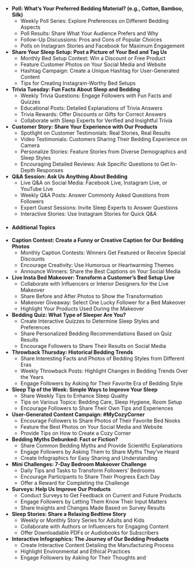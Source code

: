 - **Poll: What’s Your Preferred Bedding Material? (e.g., Cotton, Bamboo, Silk)**
	- Weekly Poll Series: Explore Preferences on Different Bedding Aspects
	- Poll Results: Share What Your Audience Prefers and Why
	- Follow-Up Discussions: Pros and Cons of Popular Choices
	- Polls on Instagram Stories and Facebook for Maximum Engagement
- **Share Your Sleep Setup: Post a Picture of Your Bed and Tag Us**
	- Monthly Bed Setup Contest: Win a Discount or Free Product
	- Feature Customer Photos on Your Social Media and Website
	- Hashtag Campaign: Create a Unique Hashtag for User-Generated Content
	- Tips for Creating Instagram-Worthy Bed Setups
- **Trivia Tuesday: Fun Facts About Sleep and Bedding**
	- Weekly Trivia Questions: Engage Followers with Fun Facts and Quizzes
	- Educational Posts: Detailed Explanations of Trivia Answers
	- Trivia Rewards: Offer Discounts or Gifts for Correct Answers
	- Collaborate with Sleep Experts for Verified and Insightful Trivia
- **Customer Story: Share Your Experience with Our Products**
	- Spotlight on Customer Testimonials: Real Stories, Real Results
	- Video Testimonials: Customers Sharing Their Bedding Experience on Camera
	- Personalize Stories: Feature Stories from Diverse Demographics and Sleep Styles
	- Encouraging Detailed Reviews: Ask Specific Questions to Get In-Depth Responses
- **Q&A Session: Ask Us Anything About Bedding**
	- Live Q&A on Social Media: Facebook Live, Instagram Live, or YouTube Live
	- Weekly Q&A Posts: Answer Commonly Asked Questions from Followers
	- Expert Guest Sessions: Invite Sleep Experts to Answer Questions
	- Interactive Stories: Use Instagram Stories for Quick Q&A
- #### Additional Topics
- **Caption Contest: Create a Funny or Creative Caption for Our Bedding Photos**
	- Monthly Caption Contests: Winners Get Featured or Receive Special Discounts
	- Encourage Creativity: Use Humorous or Heartwarming Themes
	- Announce Winners: Share the Best Captions on Your Social Media
- **Live Insta Bed Makeover: Transform a Customer’s Bed Setup Live**
	- Collaborate with Influencers or Interior Designers for the Live Makeover
	- Share Before and After Photos to Show the Transformation
	- Makeover Giveaway: Select One Lucky Follower for a Bed Makeover
	- Highlight Your Products Used During the Makeover
- **Bedding Quiz: What Type of Sleeper Are You?**
	- Create Interactive Quizzes to Determine Sleep Styles and Preferences
	- Share Personalized Bedding Recommendations Based on Quiz Results
	- Encourage Followers to Share Their Results on Social Media
- **Throwback Thursday: Historical Bedding Trends**
	- Share Interesting Facts and Photos of Bedding Styles from Different Eras
	- Weekly Throwback Posts: Highlight Changes in Bedding Trends Over the Years
	- Engage Followers by Asking for Their Favorite Era of Bedding Style
- **Sleep Tip of the Week: Simple Ways to Improve Your Sleep**
	- Share Weekly Tips to Enhance Sleep Quality
	- Tips on Various Topics: Bedding Care, Sleep Hygiene, Room Setup
	- Encourage Followers to Share Their Own Tips and Experiences
- **User-Generated Content Campaign: #MyCozyCorner**
	- Encourage Followers to Share Photos of Their Favorite Bed Nooks
	- Feature the Best Photos on Your Social Media and Website
	- Provide Tips on How to Create a Cozy Corner
- **Bedding Myths Debunked: Fact or Fiction?**
	- Share Common Bedding Myths and Provide Scientific Explanations
	- Engage Followers by Asking Them to Share Myths They’ve Heard
	- Create Infographics for Easy Sharing and Understanding
- **Mini Challenges: 7-Day Bedroom Makeover Challenge**
	- Daily Tips and Tasks to Transform Followers’ Bedrooms
	- Encourage Participants to Share Their Progress Each Day
	- Offer a Reward for Completing the Challenge
- **Surveys: Help Us Improve Our Products**
	- Conduct Surveys to Get Feedback on Current and Future Products
	- Engage Followers by Letting Them Know Their Input Matters
	- Share Insights and Changes Made Based on Survey Results
- **Sleep Stories: Share a Relaxing Bedtime Story**
	- Weekly or Monthly Story Series for Adults and Kids
	- Collaborate with Authors or Influencers for Engaging Content
	- Offer Downloadable PDFs or Audiobooks for Subscribers
- **Interactive Infographics: The Journey of Our Bedding Products**
	- Create Interactive Content Detailing the Manufacturing Process
	- Highlight Environmental and Ethical Practices
	- Engage Followers by Asking for Their Thoughts and